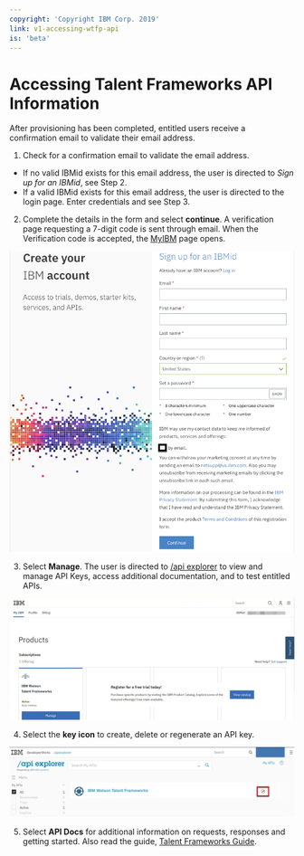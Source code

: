 ```yaml
---
copyright: 'Copyright IBM Corp. 2019'
link: v1-accessing-wtfp-api
is: 'beta'
---
```


# Accessing Talent Frameworks API Information

After provisioning has been completed, entitled users receive a confirmation email to validate their email address.

1. Check for a confirmation email to validate the email address. 
+ If no valid IBMid exists for this email address, the user is directed to *Sign up for an IBMid*, see Step 2.
+ If a valid IBMid exists for this email address, the user is directed to the login page. Enter credentials and see Step 3.


2. Complete the details in the form and select **continue**. A verification page requesting a 7-digit code is sent through email. When the Verification code is accepted, the [MyIBM](http://myibm.ibm.com/) page opens.


![The Create your IBM account window](https://github.com/watson-talent-services/developer-documents/blob/master/images/APIRef1.png)
   
3. Select **Manage**. The user is directed to [/api explorer](https://developer.ibm.com/api/view/watsontalent-prod:ibm-watson-talent-frameworks:title-IBM_Watson_Talent_Frameworks) to view and manage API Keys, access additional documentation, and to test entitled APIs.


![The MyIBM Site](https://github.com/watson-talent-services/developer-documents/blob/master/images/APIRef4.png)

4. Select the **key icon** to create, delete or regenerate an API key.


![Selecting the key icon](https://github.com/watson-talent-services/developer-documents/blob/master/images/APIRef5.png)

5. Select **API Docs** for additional information on requests, responses and getting started. Also read the guide, [Talent Frameworks Guide](https://github.com/watson-talent-services/developer-documents/blob/master/developer-guide/talent-frameworks-guide.md).
